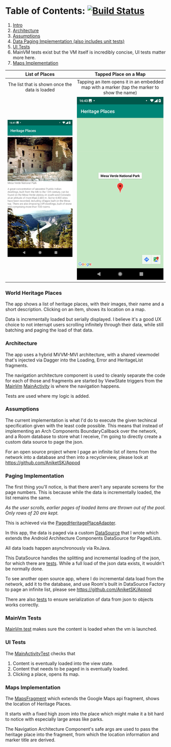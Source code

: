 # Table of Contents: [![Build Status](https://app.bitrise.io/app/4ffbece3c9836f15/status.svg?token=CZumB7znCgluERbx0yUG4Q&branch=master)](https://app.bitrise.io/app/4ffbece3c9836f15)

1. [Intro](#world-heritage-places)
2. [Architecture](#architecture)
3. [Assumptions](#assumptions)
4. [Data Paging Implementation (also includes unit tests)](#paging-implementation)
5. [UI Tests](#ui-tests)
6. MainVM tests exist but the VM itself is incredibly concise, UI tests matter more here.
6. [Maps Implementation](#maps-implementation)

List of Places   | Tapped Place on a Map
:----------:|:--------------:
The list that is shown once the data is loaded | Tapping an item opens it in an embedded map with a marker (tap the marker to show the name)
![Two places shown in a list](docs_images/list_image.png) | ![Map marker of the location shown in embedded google maps](docs_images/map_image.png)


### World Heritage Places

The app shows a list of heritage places, with their images, their name and a short description. Clicking on an item, shows its location on a map.

Data is incrementally loaded but serially displayed. I believe it's a good UX choice to not interrupt users scrolling infinitely through their data, while still batching and
paging the load of that data.

### Architecture
The app uses a hybrid MVVM-MVI architecture, with a shared viewmodel that's injected via Dagger into the Loading, Error and HeritageList fragments.

The navigation architecture component is used to cleanly separate the code for each of those and fragments are started by ViewState triggers from the [MainVm](app/src/main/java/com/aniketkadam/heritageplaces/MainVm.kt)
[MainActivity](app/src/main/java/com/aniketkadam/heritageplaces/MainActivity.kt) is where the navigation happens.

Tests are used where my logic is added.

### Assumptions

The current implementation is what I'd do to execute the given techincal specification given with the least code possible. This means that instead of implementing an Arch Components BoundaryCallback over the network, and a Room database to store what I receive, I'm going to directly create a custom data source to page the json. 

For an open source project where I page an infinite list of items from the network into a database and then into a recyclerview, please look at https://github.com/AniketSK/Appod

### Paging Implementation
The first thing you'll notice, is that there aren't any separate screens for the page numbers.
This is because while the data is incrementally loaded, the list remains the same.

*As the user scrolls, earlier pages of loaded items are thrown out of the pool. Only rows of 20 are kept.*

This is achieved via the [PagedHeritagePlaceAdapter](app/src/main/java/com/aniketkadam/heritageplaces/PagedHeritagePlaceAdapter.kt).

In this app, the data is paged via a custom [DataSource](app/src/main/java/com/aniketkadam/heritageplaces/JsonPagedDataSource.kt) that I wrote which extends the Android Architecture Components DataSource for PagedLists.

All data loads happen asynchronously via RxJava.

This DataSource handles the splitting and incremental loading of the json, for which there are [tests](app/src/test/java/com/aniketkadam/heritageplaces/JsonPagedDataSourceTest.kt).
While a full load of the json data exists, it wouldn't be normally done.

To see another open source app, where I do incremental data load from the network, add it to the database, and use Room's built in DataSource Factory to page an infinite list, please see https://github.com/AniketSK/Appod

There are also [tests](app/src/test/java/com/aniketkadam/heritageplaces/data/HeritagePlaceTest.kt) to ensure serialization of data from json to objects works correctly.

### MainVm Tests
[MainVm test](app/src/test/java/com/aniketkadam/heritageplaces/MainVmTest.kt) makes sure the content is loaded when the vm is launched.

### UI Tests

The [MainActivityTest](app/src/androidTest/java/com/aniketkadam/heritageplaces/MainActivityTest.kt) checks that
1. Content is eventually loaded into the view state.
2. Content that needs to be paged in is eventually loaded.
3. Clicking a place, opens its map.

### Maps Implementation
The [MapsFragment](app/src/main/java/com/aniketkadam/heritageplaces/maps/MapsFragment.kt) which extends the Google Maps api fragment, shows the location of Heritage Places.

It starts with a fixed high zoom into the place which might make it a bit hard to notice with especially large areas like parks.

The Navigation Architecture Component's safe args are used to pass the heritage place into the fragment, from which the location information and marker title are derived.  
